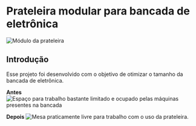 # Prateleira modular para bancada de eletrônica

![Módulo da prateleira](https://github.com/InsperFabLab/modulo_bancada_eletronica/blob/main/Images/Prateleira%20para%20Bancada%20de%20Eletr%C3%B4nica%20v24.png)

## Introdução
Esse projeto foi desenvolvido com o objetivo de otimizar o tamanho da bancada de eletrônica.

**Antes**
![Espaço para trabalho bastante limitado e ocupado pelas máquinas presentes na bancada](https://github.com/InsperFabLab/modulo_bancada_eletronica/blob/main/Images/Bancada%20de%20eletr%C3%B4nica%20antiga.jpg)

**Depois**
![Mesa praticamente livre para trabalho com o uso da prateleira.](https://github.com/InsperFabLab/modulo_bancada_eletronica/blob/main/Images/Bancada%20de%20eletr%C3%B4nica%20nova.jpg)